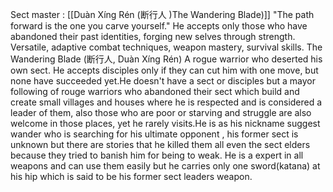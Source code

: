 Sect master : [[Duàn Xíng Rén (断行人 )The Wandering Blade)]]
"The path forward is the one you carve yourself." He accepts only those who have abandoned their past identities, forging new selves through strength. Versatile, adaptive combat techniques, weapon mastery, survival skills. The Wandering Blade (断行人, Duàn Xíng Rén) A rogue warrior who deserted his own sect. He accepts disciples only if they can cut him with one move, but none have succeeded yet.He doesn't have a sect or disciples but a mayor following of rouge warriors who abandoned their sect which build and create small villages and houses where he is respected and is considered a leader of them, also those who are poor or starving and struggle are also welcome in those places, yet he rarely visits.He is as his nickname suggest wander who is searching for his ultimate opponent , his former sect is unknown but there are stories that he killed them all even the sect elders because they tried to banish him for being to weak. He is a expert in all weapons and can use them easily but he carries only one sword(katana) at his hip which is said to be his former sect leaders weapon.  
